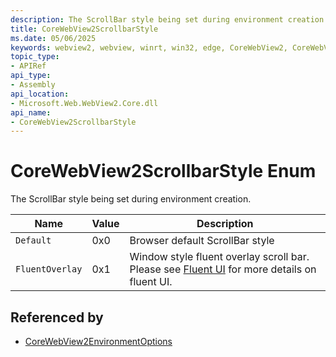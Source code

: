 ```yaml
---
description: The ScrollBar style being set during environment creation.
title: CoreWebView2ScrollbarStyle
ms.date: 05/06/2025
keywords: webview2, webview, winrt, win32, edge, CoreWebView2, CoreWebView2Controller, browser control, edge html, CoreWebView2ScrollbarStyle
topic_type:
- APIRef
api_type:
- Assembly
api_location:
- Microsoft.Web.WebView2.Core.dll
api_name:
- CoreWebView2ScrollbarStyle
---
```


# CoreWebView2ScrollbarStyle Enum

The ScrollBar style being set during environment creation.

| Name |  Value | Description |
|--|--|--|
|`Default` | 0x0  |  Browser default ScrollBar style|
|`FluentOverlay` | 0x1  |  Window style fluent overlay scroll bar. Please see [Fluent UI](https://developer.microsoft.com/fluentui#/) for more details on fluent UI.|


## Referenced by

- [CoreWebView2EnvironmentOptions](corewebview2environmentoptions.md)
